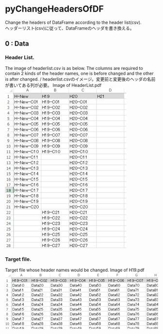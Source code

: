 # pyChangeHeadersOfDF
Change the headers of DataFrame according to the header list(csv). <br>
ヘッダーリスト(csv)に従って、DataFrameのヘッダを書き換える。

## 0 : Data
### Header List.
The image of headerlist.csv is as below. The columns are required to contain 2 kinds of the header names, one is before changed and the other is after changed. / headerlist.csvのイメージ。変更前と変更後のヘッダの名前が書いてある列が必要。
Image of HeaderList.pdf<br>
<img src="https://github.com/okagen/pyChangeHeadersOfDF/blob/master/Data/headerlist.png?raw=true" width="400">

### Target file.
Target file whose header names would be changed.
Image of H19.pdf<br>
<img src="https://github.com/okagen/pyChangeHeadersOfDF/blob/master/Data/H19.png" width="600">

